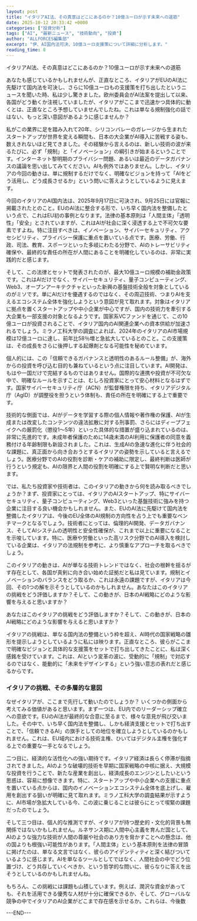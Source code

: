 ```yaml
---
layout: post
title: "イタリアAI法、その真意はどこにあるのか？10億ユーロが示す未来への道筋"
date: 2025-10-12 20:33:42 +0000
categories: ["投資分析"]
tags: ["AI", "最新ニュース", "技術動向", "投資"]
author: "ALLFORCES編集部"
excerpt: "伊、AI国内法可決、10億ユーロ支援策について詳細に分析します。"
reading_time: 8
---
```


イタリアAI法、その真意はどこにあるのか？10億ユーロが示す未来への道筋

あなたも感じているかもしれませんが、正直なところ、イタリアがEUのAI法に先駆けて国内法を可決し、さらに10億ユーロもの支援策を打ち出したというニュースを聞いた時、私は少し驚きました。欧州委員会がAI法案を提出して以来、各国がどう動くか注視していましたが、イタリアがここまで迅速かつ具体的に動くとは、正直なところ予想していませんでしたね。これは単なる規制強化の話ではない、もっと深い意図があるように感じませんか？

私がこの業界に足を踏み入れて20年、シリコンバレーのガレージから生まれたスタートアップが世界を変える瞬間も、日本の大企業がAI導入に苦戦する姿も、数えきれないほど見てきました。その経験から言えるのは、新しい技術の波が来るたびに、必ず「規制」と「イノベーション」の綱引きが始まるということです。インターネット黎明期のプライバシー問題、あるいは最近のデータガバナンスの議論を思い出してみてください。AIも例外ではありません。しかし、イタリアの今回の動きは、単に規制するだけでなく、明確なビジョンを持って「AIをどう活用し、どう成長させるか」という問いに答えようとしているように見えます。

今回のイタリアのAI国内法は、2025年9月17日に可決され、9月25日には官報に掲載されたとのこと。EUのAI法に整合する形で、いち早く国内法を整備したという点で、これはEU初の事例となります。法律の基本原則は「人間主体」「透明性」「安全」とされていますが、これはAIが社会に深く浸透する上で不可欠な要素ですよね。特に注目すべきは、イノベーション、サイバーセキュリティ、アクセシビリティ、プライバシー保護に重点を置いている点です。医療、労働、行政、司法、教育、スポーツといった多岐にわたる分野で、AIのトレーサビリティ確保や、最終的な責任の所在が人間にあることを明確化しているのは、非常に実践的だと感じます。

そして、この法律とセットで発表されたのが、最大10億ユーロ規模の補助金政策です。これはAIだけでなく、サイバーセキュリティ、量子コンピューティング、Web3、オープンアーキテクチャといった新興の基盤技術全般を対象としているのがミソです。単にAIだけを優遇するのではなく、その周辺技術、つまりAIを支えるエコシステム全体を強化しようという意図が見て取れます。対象はイタリアに拠点を置くスタートアップや中小企業が中心ですが、国内の技術力を牽引する大企業も一部支援の対象となるようです。国家系VCファンドを通じて、この10億ユーロが投資されることで、イタリア国内のAI関連企業への資本供給が加速されるでしょう。ミラノ工科大学の調査によれば、2024年のイタリアのAI市場規模は12億ユーロに達し、前年比58％増と急拡大しているとのこと。この支援策は、その成長をさらに後押しする起爆剤となる可能性を秘めています。

個人的には、この「信頼できるガバナンスと透明性のあるルール整備」が、海外からの投資を呼び込む目的も兼ねているという点に注目しています。AI開発は、もはや一国だけで完結するものではありません。国際的な連携や投資が不可欠な中で、明確なルールを示すことは、むしろ投資家にとって安心材料となるはずです。国家サイバーセキュリティ庁（ACN）が監督権限を持ち、イタリアデジタル庁（AgID）が調整役を担うという体制も、責任の所在を明確にする上で重要です。

技術的な側面では、AIがデータを学習する際の個人情報や著作権の保護、AIが生成または改変したコンテンツの違法拡散に対する刑事罰、さらにはディープフェイクへの厳罰化（懲役1～5年）といった具体的な措置が盛り込まれているのは、非常に先進的です。未成年者保護のために14歳未満のAI利用に保護者の同意を義務付ける年齢制限も新設されました。これは、生成AIの急速な進化に伴う社会的な課題に、真正面から向き合おうとするイタリアの姿勢を示していると言えるでしょう。医療分野でのAIの役割を診断・ケアの補助に限定し、最終判断は医師が行うという規定も、AIの限界と人間の役割を明確にする上で賢明な判断だと思います。

では、私たち投資家や技術者は、このイタリアの動きから何を読み取るべきでしょうか？まず、投資家にとっては、イタリアのAIスタートアップ、特にサイバーセキュリティ、量子コンピューティング、Web3といった基盤技術に強みを持つ企業に注目する良い機会かもしれません。また、EUのAI法に先駆けて国内法を整備したイタリアは、今後のEU全体のAI規制の方向性を占う上でも重要なベンチマークとなるでしょう。技術者にとっては、倫理的AI開発、データガバナンス、そしてAIシステムの透明性と安全性確保が、これまで以上に重要になることを示唆しています。特に、医療や労働といった高リスク分野でのAI導入を検討している企業は、イタリアの法規制を参考に、より慎重なアプローチを取るべきでしょう。

このイタリアの動きは、AIが単なる技術トレンドではなく、社会の根幹を揺るがす存在として、各国が真剣に向き合い始めた証拠だと私は見ています。規制とイノベーションのバランスをどう取るか、これは永遠の課題ですが、イタリアは今回、その1つの解を示そうとしているのかもしれません。あなたはこのイタリアの挑戦をどう評価しますか？そして、この動きが、日本のAI戦略にどのような影響を与えると思いますか？

あなたはこのイタリアの挑戦をどう評価しますか？そして、この動きが、日本のAI戦略にどのような影響を与えると思いますか？

イタリアの挑戦は、単なる国内法の整備という枠を超え、AI時代の国家戦略の雛形を提示しようとしているように私には映ります。正直なところ、彼らがここまで明確なビジョンと具体的な支援策をセットで打ち出してきたことに、私は深く感銘を受けています。これは、AIという変革の波に、受動的に「規制」で対応するのではなく、能動的に「未来をデザインする」という強い意志の表れだと感じるからです。

### イタリアの挑戦、その多層的な意図

なぜイタリアが、ここまで先行して動いたのでしょうか？ いくつかの側面から考えてみる価値があると思います。まず一つは、EU内でのリーダーシップ確立への意欲です。EUのAI法が最終的な合意に至るまで、様々な意見が飛び交いました。その中で、いち早く国内法を整備し、しかも経済支援とセットで打ち出すことで、「信頼できるAI」の旗手としての地位を確立しようとしているのかもしれません。これは、EU域内における技術主権、ひいてはデジタル主権を強化する上での重要な一手となるでしょう。

二つ目に、経済的な活性化への強い期待です。イタリア経済は長らく停滞が指摘されてきました。AIのような破壊的技術を早期に国家戦略の中核に据え、大規模な投資を行うことで、新たな産業を創出し、経済成長のエンジンとしたいという思惑は、容易に想像できます。特に、スタートアップや中小企業への支援に重点を置いている点からは、国内のイノベーションエコシステム全体を底上げし、雇用を創出する狙いが明確に見て取れます。ミラノ工科大学の調査結果が示すように、AI市場が急拡大している今、この波に乗じることは彼らにとって喫緊の課題だったのでしょう。

そして三つ目は、個人的な推測ですが、イタリアが持つ歴史的・文化的背景も無関係ではないかもしれません。ルネサンス期に人間中心主義を育んだ国として、AIのような強力な技術が人間の尊厳や社会のあり方を脅かすことへの懸念は、他の国よりも根強い可能性があります。「人間主体」という基本原則を法律の冒頭に掲げたのは、単なる文言ではなく、彼らのアイデンティティと深く結びついているように感じます。AIを単なるツールとしてではなく、人間社会の中でどう位置づけ、どう共存していくべきか、という哲学的な問いに、彼らなりに答えを出そうとしているのかもしれませんね。

もちろん、この挑戦には課題も山積しています。例えば、潤沢な資金があっても、それを活用できる優秀な人材が十分に確保できるか、そして、グローバルな競争の中でイタリアのAI企業がどこまで存在感を示せるか。これらは、今後数

---END---